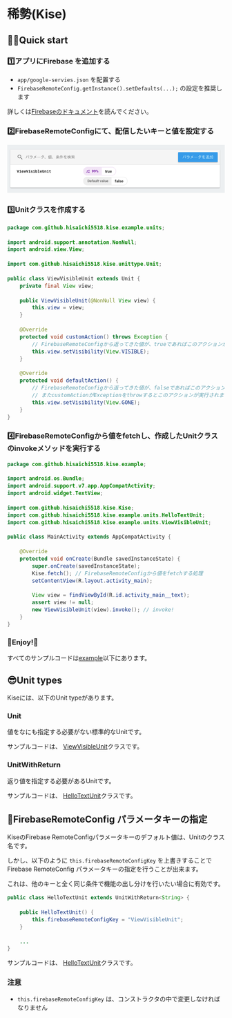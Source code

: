 # 稀勢(Kise)

## :speedboat::dash:Quick start

### :one:アプリにFirebase を追加する

- `app/google-servies.json` を配置する
- `FirebaseRemoteConfig.getInstance().setDefaults(...);` の設定を推奨します

詳しくは[Firebaseのドキュメント](https://firebase.google.com/docs/android/setup)を読んでください。

### :two:FirebaseRemoteConfigにて、配信したいキーと値を設定する

![](images/firebase-remote-config.png)

### :three:Unitクラスを作成する

```java
package com.github.hisaichi5518.kise.example.units;

import android.support.annotation.NonNull;
import android.view.View;

import com.github.hisaichi5518.kise.unittype.Unit;

public class ViewVisibleUnit extends Unit {
    private final View view;

    public ViewVisibleUnit(@NonNull View view) {
        this.view = view;
    }

    @Override
    protected void customAction() throws Exception {
        // FirebaseRemoteConfigから返ってきた値が、trueであればこのアクションが実行されます
        this.view.setVisibility(View.VISIBLE);
    }

    @Override
    protected void defaultAction() {
        // FirebaseRemoteConfigから返ってきた値が、falseであればこのアクションが実行されます
        // またcustomActionがExceptionをthrowするとこのアクションが実行されます
        this.view.setVisibility(View.GONE);
    }
}
```

### :four:FirebaseRemoteConfigから値をfetchし、作成したUnitクラスのinvokeメソッドを実行する

```java
package com.github.hisaichi5518.kise.example;

import android.os.Bundle;
import android.support.v7.app.AppCompatActivity;
import android.widget.TextView;

import com.github.hisaichi5518.kise.Kise;
import com.github.hisaichi5518.kise.example.units.HelloTextUnit;
import com.github.hisaichi5518.kise.example.units.ViewVisibleUnit;

public class MainActivity extends AppCompatActivity {

    @Override
    protected void onCreate(Bundle savedInstanceState) {
        super.onCreate(savedInstanceState);
        Kise.fetch(); // FirebaseRemoteConfigから値をfetchする処理
        setContentView(R.layout.activity_main);

        View view = findViewById(R.id.activity_main__text);
        assert view != null;
        new ViewVisibleUnit(view).invoke(); // invoke!
    }
}
```

### :tada:Enjoy!:tada:

すべてのサンプルコードは[example](example)以下にあります。

## :sunglasses:Unit types

Kiseには、以下のUnit typeがあります。

### Unit

値をなにも指定する必要がない標準的なUnitです。

サンプルコードは、 [ViewVisibleUnit](/example/src/main/java/com/github/hisaichi5518/kise/example/units/ViewVisibleUnit.java)クラスです。

### UnitWithReturn

返り値を指定する必要があるUnitです。

サンプルコードは、 [HelloTextUnit](/example/src/main/java/com/github/hisaichi5518/kise/example/units/HelloTextUnit.java)クラスです。

## :key:FirebaseRemoteConfig パラメータキーの指定

KiseのFirebase RemoteConfigパラメータキーのデフォルト値は、Unitのクラス名です。

しかし、以下のように `this.firebaseRemoteConfigKey` を上書きすることでFirebase RemoteConfig パラメータキーの指定を行うことが出来ます。

これは、他のキーと全く同じ条件で機能の出し分けを行いたい場合に有効です。

```java
public class HelloTextUnit extends UnitWithReturn<String> {

    public HelloTextUnit() {
        this.firebaseRemoteConfigKey = "ViewVisibleUnit";
    }

    ...
}
```

サンプルコードは、 [HelloTextUnit](/example/src/main/java/com/github/hisaichi5518/kise/example/units/HelloTextUnit.java)クラスです。

### 注意

- `this.firebaseRemoteConfigKey` は、コンストラクタの中で変更しなければなりません
